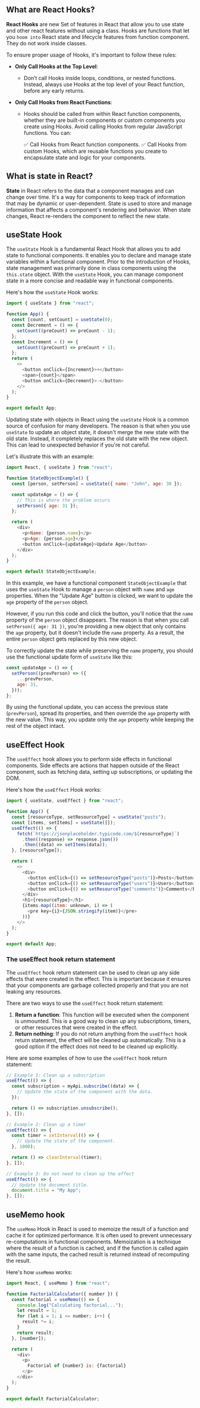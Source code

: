 ## What are React Hooks?

**React Hooks** are new Set of features in React that allow you to use state and other react features without using a class.
Hooks are functions that let you `hoom into` React state and lifecycle features from function component. They do not work inside classes.

To ensure proper usage of Hooks, it's important to follow these rules:

- **Only Call Hooks at the Top Level**:

  - Don’t call Hooks inside loops, conditions, or nested functions. Instead, always use Hooks at the top level of your React function, before any early returns.

- **Only Call Hooks from React Functions**:

  - Hooks should be called from within React function components, whether they are built-in components or custom components you create using Hooks. Avoid calling Hooks from regular JavaScript functions. You can:

    ✅ Call Hooks from React function components.
    ✅ Call Hooks from custom Hooks, which are reusable functions you create to encapsulate state and logic for your components.

## What is state in React?

**State** in React refers to the data that a component manages and can change over time. It's a way for components to keep track of information that may be dynamic or user-dependent. State is used to store and manage information that affects a component's rendering and behavior. When state changes, React re-renders the component to reflect the new state.

## useState Hook

The `useState` Hook is a fundamental React Hook that allows you to add state to functional components. It enables you to declare and manage state variables within a functional component. Prior to the introduction of Hooks, state management was primarily done in class components using the `this.state` object. With the `useState` Hook, you can manage component state in a more concise and readable way in functional components.

Here's how the `useState` Hook works:

```javascript
import { useState } from "react";

function App() {
  const [count, setCount] = useState(0);
  const Decrement = () => {
    setCount((preCount) => preCount - 1);
  };
  const Increment = () => {
    setCount((preCount) => preCount + 1);
  };
  return (
    <>
      <button onClick={Increment}>+</button>
      <span>{count}</span>
      <button onClick={Decrement}>-</button>
    </>
  );
}

export default App;
```

Updating state with objects in React using the `useState` Hook is a common source of confusion for many developers. The reason is that when you use `useState` to update an object state, it doesn't merge the new state with the old state. Instead, it completely replaces the old state with the new object. This can lead to unexpected behavior if you're not careful.

Let's illustrate this with an example:

```javascript
import React, { useState } from "react";

function StateObjectExample() {
  const [person, setPerson] = useState({ name: "John", age: 30 });

  const updateAge = () => {
    // This is where the problem occurs
    setPerson({ age: 31 });
  };

  return (
    <div>
      <p>Name: {person.name}</p>
      <p>Age: {person.age}</p>
      <button onClick={updateAge}>Update Age</button>
    </div>
  );
}

export default StateObjectExample;
```

In this example, we have a functional component `StateObjectExample` that uses the `useState` Hook to manage a `person` object with `name` and `age` properties. When the "Update Age" button is clicked, we want to update the `age` property of the `person` object.

However, if you run this code and click the button, you'll notice that the `name` property of the `person` object disappears. The reason is that when you call `setPerson({ age: 31 })`, you're providing a new object that only contains the `age` property, but it doesn't include the `name` property. As a result, the entire `person` object gets replaced by this new object.

To correctly update the state while preserving the `name` property, you should use the functional update form of `useState` like this:

```javascript
const updateAge = () => {
  setPerson((prevPerson) => ({
    ...prevPerson,
    age: 31,
  }));
};
```

By using the functional update, you can access the previous state (`prevPerson`), spread its properties, and then override the `age` property with the new value. This way, you update only the `age` property while keeping the rest of the object intact.

## useEffect Hook

The `useEffect` hook allows you to perform side effects in functional components. Side effects are actions that happen outside of the React component, such as fetching data, setting up subscriptions, or updating the DOM.

Here's how the `useEffect` Hook works:

```javascript
import { useState, useEffect } from "react";

function App() {
  const [resourceType, setResourceType] = useState("posts");
  const [items, setItems] = useState([]);
  useEffect(() => {
    fetch(`https://jsonplaceholder.typicode.com/${resourceType}`)
      .then((response) => response.json())
      .then((data) => setItems(data));
  }, [resourceType]);

  return (
    <>
      <div>
        <button onClick={() => setResourceType("posts")}>Posts</button>
        <button onClick={() => setResourceType("users")}>Users</button>
        <button onClick={() => setResourceType("comments")}>Comments</button>
      </div>
      <h1>{resourceType}</h1>
      {items.map((item: unknown, i) => (
        <pre key={i}>{JSON.stringify(item)}</pre>
      ))}
    </>
  );
}

export default App;
```

### The useEffect hook return statement

The `useEffect` hook return statement can be used to clean up any side effects that were created in the effect. This is important because it ensures that your components are garbage collected properly and that you are not leaking any resources.

There are two ways to use the `useEffect` hook return statement:

1. **Return a function**: This function will be executed when the component is unmounted. This is a good way to clean up any subscriptions, timers, or other resources that were created in the effect.
2. **Return nothing**: If you do not return anything from the `useEffect` hook return statement, the effect will be cleaned up automatically. This is a good option if the effect does not need to be cleaned up explicitly.

Here are some examples of how to use the `useEffect` hook return statement:

```javascript
// Example 1: Clean up a subscription
useEffect(() => {
  const subscription = myApi.subscribe((data) => {
    // Update the state of the component with the data.
  });

  return () => subscription.unsubscribe();
}, []);

// Example 2: Clean up a timer
useEffect(() => {
  const timer = setInterval(() => {
    // Update the state of the component.
  }, 1000);

  return () => clearInterval(timer);
}, []);

// Example 3: Do not need to clean up the effect
useEffect(() => {
  // Update the document title.
  document.title = "My App";
}, []);
```

## useMemo hook

The `useMemo` Hook in React is used to memoize the result of a function and cache it for optimized performance. It is often used to prevent unnecessary re-computations in functional components. Memoization is a technique where the result of a function is cached, and if the function is called again with the same inputs, the cached result is returned instead of recomputing the result.

Here's how `useMemo` works:

```javascript
import React, { useMemo } from "react";

function FactorialCalculator({ number }) {
  const factorial = useMemo(() => {
    console.log("Calculating factorial...");
    let result = 1;
    for (let i = 1; i <= number; i++) {
      result *= i;
    }
    return result;
  }, [number]);

  return (
    <div>
      <p>
        Factorial of {number} is: {factorial}
      </p>
    </div>
  );
}

export default FactorialCalculator;
```
